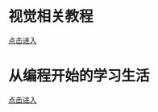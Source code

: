 # 视觉相关教程

[点击进入](https://luoyebai.github.io/doc_html/视觉组教程/index.html)

# 从编程开始的学习生活
[点击进入](https://luoyebai.github.io/doc_html/从编程开始的学习生活/index.html)
